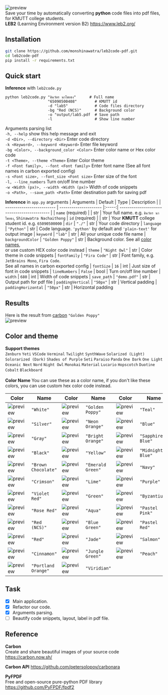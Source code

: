 ![preview](preview/banner.png)
<br> Save your time by automatically converting **python** code files into pdf files, for KMUTT college students.
<br> **LEB2** (Learning Environment version B2) https://www.leb2.org/
## Installation
```sh
git clone https://github.com/monshinawatra/leb2code-pdf.git
cd leb2code-pdf
pip install -r requirements.txt
```
## Quick start
**Inference** with `leb2code.py` 
```
python leb2code.py "ชินวัตร นาไชยธง"      # Full name
                   "65090500408"        # KMUTT id
                   -d "lab5"            # Code files directory
                   -bg "Red (NCS)"      # Background color
                   -o "output/lab5.pdf  # Save path
                   -l                   # Show line number
```

Arguments parsing list
<br> `-h, --help` show this help message and exit
<br> `-d <Dir>, --directory <Dir>` Enter code directory
<br> `-k <Keyword>, --keyword <Keyword>` Enter file keyword
<br> `-bg <Color>, --background_color <Color>` Enter color name or Hex color code
<br> `-t <Theme>, --theme <Theme>` Enter Color theme
<br> `-f <Font family>, --font <Font family>` Enter font name (See all font names in carbon exported config)
<br> `-s <Font size>, --font_size <Font size>` Enter size of the font
<br> `-l, --line_numbers` Turn on/off line number
<br> `-w <Width (px)>, --width <Width (px)>` Width of code snippets
<br> `-o <Path>, --save_path <Path>` Enter destination path for saving pdf

**Inference** in `app.py` arguments
|          Arguments        |   Default             | Type  |  Description |
| ------------------------- | --------------------- |:-----:| ------------------------------------------- |
| `name` (required)         |                       | str   | Your full name. e.g. `ชินวัตร นาไชยธง`, `Shinawatra Nachaithong`
| `id` (required)           |                       | str   | Your **KMUTT** college student id. e.g.  `65090500000`
| `dir`                     | `"./"`                | str   | Your code directory
| `language`                | `"Python"`            | str   | Code language. `'python'` by default and `'plain-text'` for output image
| `keyword`                 | `"lab"`               | str   | All your unique code file name
| `backgroundColor`         | `"Golden Poppy"`      | str   | Background color. See all <a href="https://github.com/monshinawatra/leb2code-pdf/#color-and-theme">color names</a>, <br>or use custom HEX color code instead
| `theme`                   | `"Night Owl"`         | str   | Color theme in code snippets
| `fontFamily`              | `"Fira Code"`         | str   | Font family, e.g. `JetBrains Mono`, `Fira Code`. <br>See all names in carbon exported config
| `fontSize`                | `16`                  | int   | Just size of font in code snippets
| `lineNumbers`             | `False`               | bool  | Turn on/off line number
| `width`                   | `680`                 | int   | Width of code snippets
| `save_path`               | `"demo.pdf"`          | str   | Output path for pdf file
| `paddingVertical`         | `"50px"`              | str   | Vertical padding
| `paddingHorizontal`       | `"50px"`              | str   | Horizontal padding

## Results
Here is the result from <a href="https://carbon.now.sh/">carbon</a> `"Golden Poppy"`
<br>
![preview](preview/code_preview.png)

## Color and theme
**Support themes**
<br> `Zenburn` `Yeti` `VSCode` `Verminal` `Twilight` `SynthWave` `Solarized (Light)` `Solorarized (Dark)` `Shades of Purple` `Seti` `Paraiso` `Panda` `One Dark` `One Light` `Oceanic Next` `Nord` `Night Owl` `Monokai` `Material` `Lucario` `Hopscotch` `Duotine` `Cobalt` `Blackboard`
<br>
<br>
**Color Name**
You can use these as a color name, if you don't like these colors, you can use custom hex color code instead.

|             Color                 |   Name              |             Color                 |   Name              |             Color                 |   Name              |
| --------------------------------- | ------------------- | --------------------------------- | ------------------- | --------------------------------- | ------------------- |
| ![preview](preview/color_0.png)   | `"White"`           | ![preview](preview/color_12.png)  | `"Golden Poppy"`    | ![preview](preview/color_24.png)  | `"Teal"`
| ![preview](preview/color_1.png)   | `"Silver"`          | ![preview](preview/color_13.png)  | `"Neon Orange"`     | ![preview](preview/color_25.png)  | `"Blue"`
| ![preview](preview/color_2.png)   | `"Gray"`            | ![preview](preview/color_14.png)  | `"Bright Orange"`   | ![preview](preview/color_26.png)  | `"Sapphire Blue"`   
| ![preview](preview/color_3.png)   | `"Black"`           | ![preview](preview/color_15.png)  | `"Yellow"`          | ![preview](preview/color_27.png)  | `"Midnight Blue"`   
| ![preview](preview/color_4.png)   | `"Brown Chocolate"` | ![preview](preview/color_16.png)  | `"Emerald Green"`   | ![preview](preview/color_28.png)  | `"Navy"`
| ![preview](preview/color_5.png)   | `"Crimson"`         | ![preview](preview/color_17.png)  | `"Lime"`            | ![preview](preview/color_29.png)  | `"Purple"`
| ![preview](preview/color_6.png)   | `"Violet Red"`      | ![preview](preview/color_18.png)  | `"Green"`           | ![preview](preview/color_30.png)  | `"Byzantium"`       
| ![preview](preview/color_7.png)   | `"Rose Red"`        | ![preview](preview/color_19.png)  | `"Aqua"`            | ![preview](preview/color_31.png)  | `"Pastel Pink"`     
| ![preview](preview/color_8.png)   | `"Red (NCS)"`       | ![preview](preview/color_20.png)  | `"Blue Green"`      | ![preview](preview/color_32.png)  | `"Pastel Red"`      
| ![preview](preview/color_9.png)   | `"Red"`             | ![preview](preview/color_21.png)  | `"Jade"`            | ![preview](preview/color_33.png)  | `"Salmon"`
| ![preview](preview/color_10.png)  | `"Cinnamon"`        | ![preview](preview/color_22.png)  | `"Jungle Green"`    | ![preview](preview/color_34.png)  | `"Peach"`
| ![preview](preview/color_11.png)  | `"Portland Orange"` | ![preview](preview/color_23.png)  | `"Viridian"`
## Task
- [x] Main application.
- [x] Refactor our code.
- [x] Arguments parsing.
- [ ] Beautify code snippets, layout, label in pdf file.

## Reference
**Carbon** <br>
Create and share beautiful images of your source code
https://carbon.now.sh/

**Carbon API**
https://github.com/petersolopov/carbonara

**PyFPDF** <br>
Free and open-source pure-python PDF library
https://github.com/PyFPDF/fpdf2
